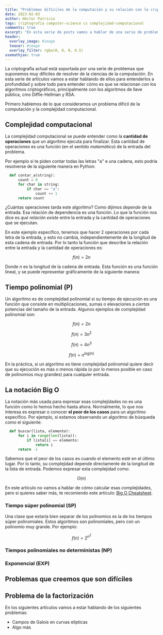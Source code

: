 ```yaml
---
title: "Problemas difíciles de la computación y su relación con la criptografía: NP-Hard"
date: 2023-02-03
author: Héctor Patricio
tags: criptografía computer-science cs complejidad-computacional
comments: true
excerpt: "En esta serie de posts vamos a hablar de una serie de problemas difíciles de la ciencia de la computación y su relación con la criptografía."
header:
  overlay_image: #image
  teaser: #image
  overlay_filter: rgba(0, 0, 0, 0.5)
usemathjax: true
---
```


La criptografía actual está soportada por una serie de problemas que suponemos muy difíciles de resolver de la ciencias de la computación. En esta serie de artículos vamos a estar hablando de ellos para entenderlos a profundidad y sobre todo para entender cómo es que se relacionan con los algoritmos criptográficos, principalmente con los algoritmos de llave pública, cmo Diffie-Hellman y RSA.

Primero hablemos de lo que consideramos un problema difícil de la computación y la complejidad computacional.

## Complejidad computacional

La complejidad computacional se puede entender como la **cantidad de operaciones** que un algoritmo ejecuta para finalizar. Esta cantidad de operaciones es una función (en el sentido _matemático_) de la entrada del problema.

Por ejemplo si te piden contar todas las letras "a" e una cadena, esto podría resolverse de la siguiente manera en Python:

```python
  def contar_a(string):
      count = 0
      for char in string:
          if char == "a":
              count += 1
      return count
```

¿Cuántas operaciones tarda este algoritmo? Como dijimos _depende_ de la entrada. Esa relación de dependencia es una función. Lo que la función nos dice es _qué relación existe_ entre la entrada y la cantidad de operaciones que se ejecutan.

En este ejemplo específico, tenemos que hacer 2 operaciones por cada letra de la entrada, y esto no cambia, independientemente de la longitud de esta cadena de entrada. Por lo tanto la función que describe la relación entre la entrada y la cantidad de operaciones es:

$$f(n) = 2n$$

Donde $n$ es la longitud de la cadena de entrada. Esta función es una función lineal, y se puede representar gráficamente de la siguiente manera:

## Tiempo polinomial (P)

Un algoritmo es de complejidad polinomial si su tiempo de ejecución es una función que consiste en multiplicaciones, sumas o elevaciones a _ciertas_ potencias del tamaño de la entrada. Algunos ejemplos de complejidad polinomial son:

$$f(n) = 2n$$

$$f(n) = 3n^2$$

$$f(n) = 4n^3$$

$$f(n) = n^{log(n)}$$

En la práctica, si un algoritmo es tiene complejidad polinomial quiere decir que su ejecución es más o menos rápida (o por lo menos posible en caso de polinomios muy grandes) para cualquier entrada.

## La notación Big O

La notación más usada para expresar esas complejidades no es una función como lo hemos hecho hasta ahora. Normalmente, lo que nos interesa es expresar o conocer **el peor de los casos** para un algoritmo específico. Por ejemplo, si estamos observando un algoritmo de búsqueda como el siguiente:

```python
  def buscar(lista, elemento):
      for i in range(len(lista)):
          if lista[i] == elemento:
              return i
      return -1
```

Sabemos que el peor de los casos es cuando el elemento esté en el último lugar. Por lo tanto, su complejidad depende directamente de la longitud de la lista de entrada. Podemos expresar esta complejidad como:

$$O(n)$$

En este artículo no vamos a hablar de cómo calcular esas complejidades, pero si quieres saber más, te recomiendo este artículo: [Big O Cheatsheet](https://www.bigocheatsheet.com/).

### Tiempo súper polinomial (SP)

Una clase que estaría bien separar de los polinomios es la de los tiempos súper polinomiales. Estos algoritmos son polinomiales, pero con un polinomio muy grande. Por ejemplo:

$$f(n) = 2^{n^2}$$

### Tiempos polinomiales no deterministas (NP)

### Exponencial (EXP)

## Problemas que creemos que son difíciles

## Problema de la factorización

En los siguientes artículos vamos a estar hablando de los siguientes problemas:

- Campos de Galois en curvas elípticas
- Algo más
